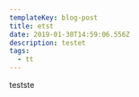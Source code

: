 ```yaml
---
templateKey: blog-post
title: etst
date: 2019-01-30T14:59:06.556Z
description: testet
tags:
  - tt
---
```

testste
